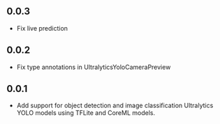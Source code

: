 ## 0.0.3

- Fix live prediction

## 0.0.2

- Fix type annotations in UltralyticsYoloCameraPreview

## 0.0.1

- Add support for object detection and image classification Ultralytics YOLO models using TFLite and CoreML models.
